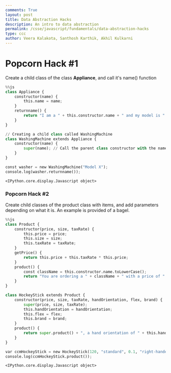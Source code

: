 ```yaml
---
comments: True
layout: post
title: Data Abstraction Hacks
description: An intro to data abstraction
permalink: /csse/javascript/fundamentals/data-abstraction-hacks
type: ccc
author: Veera Kalakota, Santhosh Karthik, Akhil Kulkarni
---
```


# Popcorn Hack #1
Create a child class of the class **Appliance**, and call it's name() function


```python
%%js
class Appliance {
    constructor(name) {
        this.name = name;
    }
    returnname() {
        return "I am a " + this.constructor.name + " and my model is " + this.name;
    }
}

// Creating a child class called WashingMachine
class WashingMachine extends Appliance {
    constructor(name) {
        super(name); // Call the parent class constructor with the name argument
    }
}

const washer = new WashingMachine("Model X");
console.log(washer.returnname());

```


    <IPython.core.display.Javascript object>


### Popcorn Hack #2
Create child classes of the product class with items, and add parameters depending on what it is. An example is provided of a bagel.


```python
%%js 
class Product {
    constructor(price, size, taxRate) {
        this.price = price;
        this.size = size;
        this.taxRate = taxRate;
    }
    getPrice() {
        return this.price + this.taxRate * this.price;
    }
    product() {
        const className = this.constructor.name.toLowerCase();
        return "You are ordering a " + className + " with a price of " + this.getPrice().toFixed(2) + " dollars, a size of " + this.size;
    }
}

class HockeyStick extends Product {
    constructor(price, size, taxRate, handOrientation, flex, brand) {
        super(price, size, taxRate);
        this.handOrientation = handOrientation;
        this.flex = flex;
        this.brand = brand;
    }
    product() {
        return super.product() + ", a hand orientation of " + this.handOrientation + ", a flex of " + this.flex + ", and a brand of " + this.brand;
    }
}

var ccmHockeyStick = new HockeyStick(120, "standard", 0.1, "right-handed", 50, "CCM");
console.log(ccmHockeyStick.product());

```


    <IPython.core.display.Javascript object>



```python

```
